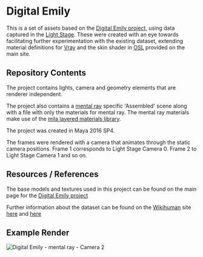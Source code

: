 Digital Emily
= 

This is a set of assets based on the [Digital Emily project](http://gl.ict.usc.edu/Research/DigitalEmily2/), using data captured in the [Light Stage](http://gl.ict.usc.edu/LightStages/). These were created with an eye towards facilitating further experimentation with the existing dataset, extending material definitions for [Vray](https://www.vray.com/) and the skin shader in [OSL](https://github.com/imageworks/OpenShadingLanguage) provided on the main site. 

Repository Contents
-

The project contains lights, camera and geometry elements that are renderer independent. 

The project also contains a [mental ray](http://www.nvidia-arc.com/mentalray.html) specific 'Assembled' scene along with a file with only the materials for mental ray. The mental ray materials make use of the [mila layered materials library](http://blog.mentalray.com/2014/04/18/layering-in-maya2015/).

The project was created in Maya 2016 SP4. 

The frames were rendered with a camera that animates through the static camera positions. Frame 1 corresponds to Light Stage Camera 0. Frame 2 to Light Stage Camera 1 and so on.

Resources / References
-

The base models and textures used in this project can be found on the main page for the [Digital Emily project](http://gl.ict.usc.edu/Research/DigitalEmily2/)

Further information about the dataset can be found on the [Wikihuman](http://www.wikihuman.org/) site [here](http://www.wikihuman.org/index.php/off-topic/emily-2-1/) and [here](http://www.wikihuman.org/index.php/off-topic/digital-emily-2-data-now-available/)

Example Render
- 

![Digital Emily - mental ray - Camera 2](https://raw.githubusercontent.com/hpd/DigitalEmily/master/maya/images/Emily_2_1_Assemble_mentalray/1080x1680/jpg/Emily_2_1_Assemble_mentalray.0003.jpg "Digital Emily - mental ray - Camera 2")

